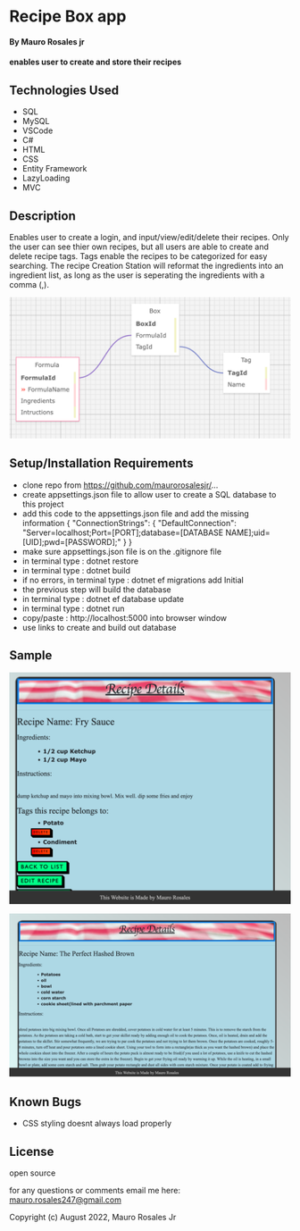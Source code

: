 # Recipe Box app

#### By Mauro Rosales jr

#### enables user to create and store their recipes

## Technologies Used

* SQL
* MySQL
* VSCode
* C#
* HTML
* CSS
* Entity Framework
* LazyLoading
* MVC

## Description

Enables user to create a login, and input/view/edit/delete their recipes. Only the user can see thier own recipes, but all users are able to create and delete recipe tags. Tags enable the recipes to be categorized for easy searching. The recipe Creation Station will reformat the ingredients into an ingredient list, as long as the user is seperating the ingredients with a comma (,).

![SQL Design](Recipe/wwwroot/img/SQLDesign.png "SQL Design")

## Setup/Installation Requirements

* clone repo from https://github.com/maurorosalesjr/...
* create appsettings.json file to allow user to create a SQL database to this project
* add this code to the appsettings.json file and add the missing information { "ConnectionStrings": { "DefaultConnection": "Server=localhost;Port=[PORT];database=[DATABASE NAME];uid=[UID];pwd=[PASSWORD];" } }
* make sure appsettings.json file is on the .gitignore file
* in terminal type : dotnet restore
* in terminal type : dotnet build 
*  if no errors, in terminal type : dotnet ef migrations add Initial
* the previous step will build the database
* in terminal type : dotnet ef database update
* in terminal type : dotnet run
* copy/paste : http://localhost:5000 into browser window
* use links to create and build out database


## Sample
![create recipe](Recipe/wwwroot/img/Sample1.png "Creating new recipe ")

![view recipe](Recipe/wwwroot/img/Sample2.png "Viewing recipe")

## Known Bugs

* CSS styling doesnt always load properly

## License

open source

for any questions or comments email me here: mauro.rosales247@gmail.com

Copyright (c) August 2022, Mauro Rosales Jr